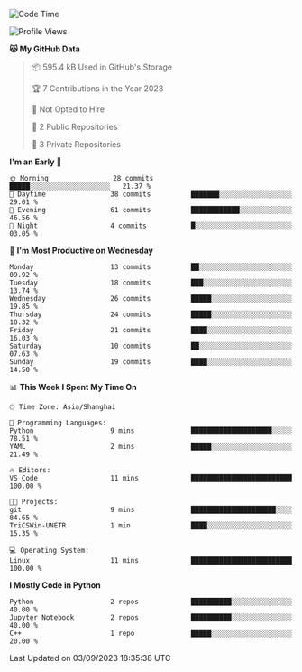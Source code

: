 <!--START_SECTION:waka-->
![Code Time](http://img.shields.io/badge/Code%20Time-367%20hrs%2032%20mins-blue)

![Profile Views](http://img.shields.io/badge/Profile%20Views-0-blue)

**🐱 My GitHub Data** 

> 📦 595.4 kB Used in GitHub's Storage 
 > 
> 🏆 7 Contributions in the Year 2023
 > 
> 🚫 Not Opted to Hire
 > 
> 📜 2 Public Repositories 
 > 
> 🔑 3 Private Repositories 
 > 
**I'm an Early 🐤** 

```text
🌞 Morning                28 commits          █████░░░░░░░░░░░░░░░░░░░░   21.37 % 
🌆 Daytime                38 commits          ███████░░░░░░░░░░░░░░░░░░   29.01 % 
🌃 Evening                61 commits          ████████████░░░░░░░░░░░░░   46.56 % 
🌙 Night                  4 commits           █░░░░░░░░░░░░░░░░░░░░░░░░   03.05 % 
```
📅 **I'm Most Productive on Wednesday** 

```text
Monday                   13 commits          ██░░░░░░░░░░░░░░░░░░░░░░░   09.92 % 
Tuesday                  18 commits          ███░░░░░░░░░░░░░░░░░░░░░░   13.74 % 
Wednesday                26 commits          █████░░░░░░░░░░░░░░░░░░░░   19.85 % 
Thursday                 24 commits          █████░░░░░░░░░░░░░░░░░░░░   18.32 % 
Friday                   21 commits          ████░░░░░░░░░░░░░░░░░░░░░   16.03 % 
Saturday                 10 commits          ██░░░░░░░░░░░░░░░░░░░░░░░   07.63 % 
Sunday                   19 commits          ████░░░░░░░░░░░░░░░░░░░░░   14.50 % 
```


📊 **This Week I Spent My Time On** 

```text
🕑︎ Time Zone: Asia/Shanghai

💬 Programming Languages: 
Python                   9 mins              ████████████████████░░░░░   78.51 % 
YAML                     2 mins              █████░░░░░░░░░░░░░░░░░░░░   21.49 % 

🔥 Editors: 
VS Code                  11 mins             █████████████████████████   100.00 % 

🐱‍💻 Projects: 
git                      9 mins              █████████████████████░░░░   84.65 % 
TriCSWin-UNETR           1 min               ████░░░░░░░░░░░░░░░░░░░░░   15.35 % 

💻 Operating System: 
Linux                    11 mins             █████████████████████████   100.00 % 
```

**I Mostly Code in Python** 

```text
Python                   2 repos             ██████████░░░░░░░░░░░░░░░   40.00 % 
Jupyter Notebook         2 repos             ██████████░░░░░░░░░░░░░░░   40.00 % 
C++                      1 repo              █████░░░░░░░░░░░░░░░░░░░░   20.00 % 
```




 Last Updated on 03/09/2023 18:35:38 UTC
<!--END_SECTION:waka-->
